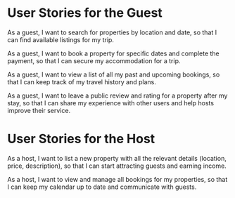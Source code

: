 # User Stories for the Guest
As a guest, I want to search for properties by location and date, so that I can find available listings for my trip.

As a guest, I want to book a property for specific dates and complete the payment, so that I can secure my accommodation for a trip.

As a guest, I want to view a list of all my past and upcoming bookings, so that I can keep track of my travel history and plans.

As a guest, I want to leave a public review and rating for a property after my stay, so that I can share my experience with other users and help hosts improve their service.

# User Stories for the Host
As a host, I want to list a new property with all the relevant details (location, price, description), so that I can start attracting guests and earning income.

As a host, I want to view and manage all bookings for my properties, so that I can keep my calendar up to date and communicate with guests.